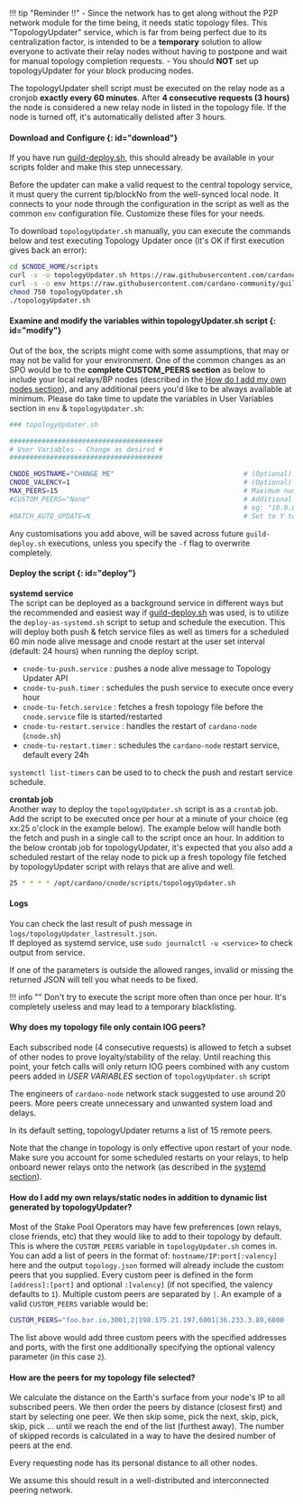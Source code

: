 !!! tip "Reminder !!"
    - Since the network has to get along without the P2P network module for the time being, it needs static topology files. This "TopologyUpdater" service, which is far from being perfect due to its centralization factor, is intended to be a **temporary** solution to allow everyone to activate their relay nodes without having to postpone and wait for manual topology completion requests.
    - You should **NOT** set up topologyUpdater for your block producing nodes.

The topologyUpdater shell script must be executed on the relay node as a cronjob **exactly every 60 minutes**. After **4 consecutive requests (3 hours)** the node is considered a new relay node in listed in the topology file. If the node is turned off, it's automatically delisted after 3 hours.

#### Download and Configure {: id="download"}

If you have run [guild-deploy.sh](../basics.md#pre-requisites), this should already be available in your scripts folder and make this step unnecessary.

Before the updater can make a valid request to the central topology service, it must query the current tip/blockNo from the well-synced local node. It connects to your node through the configuration in the script as well as the common `env` configuration file. Customize these files for your needs.

To download `topologyUpdater.sh` manually, you can execute the commands below and test executing Topology Updater once (it's OK if first execution gives back an error):
``` bash
cd $CNODE_HOME/scripts
curl -s -o topologyUpdater.sh https://raw.githubusercontent.com/cardano-community/guild-operators/master/scripts/cnode-helper-scripts/topologyUpdater.sh
curl -s -o env https://raw.githubusercontent.com/cardano-community/guild-operators/master/scripts/cnode-helper-scripts/env
chmod 750 topologyUpdater.sh
./topologyUpdater.sh
```

#### Examine and modify the variables within topologyUpdater.sh script {: id="modify"}

Out of the box, the scripts might come with some assumptions, that may or may not be valid for your environment. One of the common changes as an SPO would be to the **complete CUSTOM_PEERS section** as below to include your local relays/BP nodes (described in the [How do I add my own nodes section](#how-do-i-add-my-own-relaysstatic-nodes-in-addition-to-dynamic-list-generated-by-topologyupdater)), and any additional peers you'd like to be always available at minimum. Please do take time to update the variables in User Variables section in  `env` & `topologyUpdater.sh`:

``` bash
### topologyUpdater.sh

######################################
# User Variables - Change as desired #
######################################

CNODE_HOSTNAME="CHANGE ME"                                # (Optional) Must resolve to the IP you are requesting from
CNODE_VALENCY=1                                           # (Optional) for multi-IP hostnames
MAX_PEERS=15                                              # Maximum number of peers to return on successful fetch
#CUSTOM_PEERS="None"                                      # Additional custom peers to (IP,port[,valency]) to add to your target topology.json
                                                          # eg: "10.0.0.1,3001|10.0.0.2,3002|relays.mydomain.com,3003,3"
#BATCH_AUTO_UPDATE=N                                      # Set to Y to automatically update the script if a new version is available without user interaction
```

Any customisations you add above, will be saved across future `guild-deploy.sh` executions, unless you specify the `-f` flag to overwrite completely.

#### Deploy the script {: id="deploy"}

**systemd service**  
The script can be deployed as a background service in different ways but the recommended and easiest way if [guild-deploy.sh](../basics.md#pre-requisites) was used, is to utilize the `deploy-as-systemd.sh` script to setup and schedule the execution. This will deploy both push & fetch service files as well as timers for a scheduled 60 min node alive message and cnode restart at the user set interval (default: 24 hours) when running the deploy script.

- `cnode-tu-push.service`    : pushes a node alive message to Topology Updater API
- `cnode-tu-push.timer`      : schedules the push service to execute once every hour
- `cnode-tu-fetch.service`   : fetches a fresh topology file before the `cnode.service` file is started/restarted
- `cnode-tu-restart.service` : handles the restart of `cardano-node` (`cnode.sh`)
- `cnode-tu-restart.timer`   : schedules the `cardano-node` restart service, default every 24h

`systemctl list-timers` can be used to to check the push and restart service schedule.

**crontab job**  
Another way to deploy the `topologyUpdater.sh` script is as a `crontab` job. Add the script to be executed once per hour at a minute of your choice (eg xx:25 o'clock in the example below). The example below will handle both the fetch and push in a single call to the script once an hour. In addition to the below crontab job for topologyUpdater, it's expected that you also add a scheduled restart of the relay node to pick up a fresh topology file fetched by topologyUpdater script with relays that are alive and well.

``` bash
25 * * * * /opt/cardano/cnode/scripts/topologyUpdater.sh
```

#### Logs
You can check the last result of push message in `logs/topologyUpdater_lastresult.json`.  
If deployed as systemd service, use `sudo journalctl -u <service>` to check output from service.

If one of the parameters is outside the allowed ranges, invalid or missing the returned JSON will tell you what needs to be fixed.

!!! info ""
    Don't try to execute the script more often than once per hour. It's completely useless and may lead to a temporary blacklisting.

#### Why does my topology file only contain IOG peers?

Each subscribed node (4 consecutive requests) is allowed to fetch a subset of other nodes to prove loyalty/stability of the relay. Until reaching this point, your fetch calls will only return IOG peers combined with any custom peers added in *USER VARIABLES* section of `topologyUpdater.sh` script

The engineers of `cardano-node` network stack suggested to use around 20 peers. More peers create unnecessary and unwanted system load and delays.

In its default setting, topologyUpdater returns a list of 15 remote peers. 

Note that the change in topology is only effective upon restart of your node. Make sure you account for some scheduled restarts on your relays, to help onboard newer relays onto the network (as described in the [systemd section](#deploy-the-script)).

#### How do I add my own relays/static nodes in addition to dynamic list generated by topologyUpdater?

Most of the Stake Pool Operators may have few preferences (own relays, close friends, etc) that they would like to add to their topology by default. This is where the `CUSTOM_PEERS` variable in `topologyUpdater.sh` comes in. You can add a list of peers in the format of: `hostname/IP:port[:valency]` here and the output `topology.json` formed will already include the custom peers that you supplied. Every custom peer is defined in the form `[address]:[port]` and optional `:[valency]` (if not specified, the valency defaults to `1`). Multiple custom peers are separated by `|`. An example of a valid `CUSTOM_PEERS` variable would be:

```bash
CUSTOM_PEERS="foo.bar.io,3001,2|198.175.21.197,6001|36.233.3.89,6000
```
The list above would add three custom peers with the specified addresses and ports, with the first one additionally specifying the optional valency parameter (in this case `2`).

#### How are the peers for my topology file selected?

We calculate the distance on the Earth's surface from your node's IP to all subscribed peers. We then order the peers by distance (closest first) and start by selecting one peer. We then skip some, pick the next, skip, pick, skip, pick ... until we reach the end of the list (furthest away). The number of skipped records is calculated in a way to have the desired number of peers at the end.

Every requesting node has its personal distance to all other nodes.

We assume this should result in a well-distributed and interconnected peering network.
